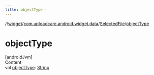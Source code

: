 ```yaml
---
title: objectType -
---
```

//[widget](../../index.md)/[com.uploadcare.android.widget.data](../index.md)/[SelectedFile](index.md)/[objectType](object-type.md)



# objectType  
[androidJvm]  
Content  
val [objectType](object-type.md): [String](https://kotlinlang.org/api/latest/jvm/stdlib/kotlin/-string/index.html)  




